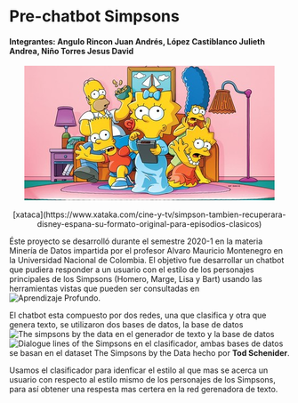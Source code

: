 # Pre-chatbot Simpsons
#### Integrantes: Angulo Rincon Juan Andrés, López Castiblanco Julieth Andrea, Niño Torres Jesus David

<p align="center">
  <img src="https://github.com/JuliethLopez/chatbot_simpsons/blob/master/Imagenes/simpsons.jpg">
</p>
<p align="center">
  [xataca](https://www.xataka.com/cine-y-tv/simpson-tambien-recuperara-disney-espana-su-formato-original-para-episodios-clasicos)
</p>

Éste proyecto se desarrolló durante el semestre 2020-1 en la materia Minería de Datos impartida por el profesor Alvaro Mauricio Montenegro en la Universidad Nacional de Colombia. El objetivo fue desarrollar un chatbot que pudiera responder a un usuario con el estilo de los personajes principales de los Simpsons (Homero, Marge, Lisa y Bart) usando las herramientas vistas que pueden ser consultadas en ![Aprendizaje Profundo.](https://github.com/AprendizajeProfundo/Ciencia-de-Datos)

El chatbot esta compuesto por dos redes, una que clasifica y otra que genera texto, se utilizaron dos bases de datos, la base de datos ![The simpsons by the data](https://data.world/data-society/the-simpsons-by-the-data) en el generador de texto y la base de datos ![Dialogue lines of the Simpsons](https://www.kaggle.com/pierremegret/dialogue-lines-of-the-simpsons) en el clasificador, ambas bases de datos se basan en el dataset The Simpsons by the Data hecho por __Tod Schenider__.

Usamos el clasificador para idenficar el estilo al que mas se acerca un usuario con respecto al estilo mismo de los personajes de los Simpsons, para así obtener una respesta mas certera en la red gerenadora de texto.


